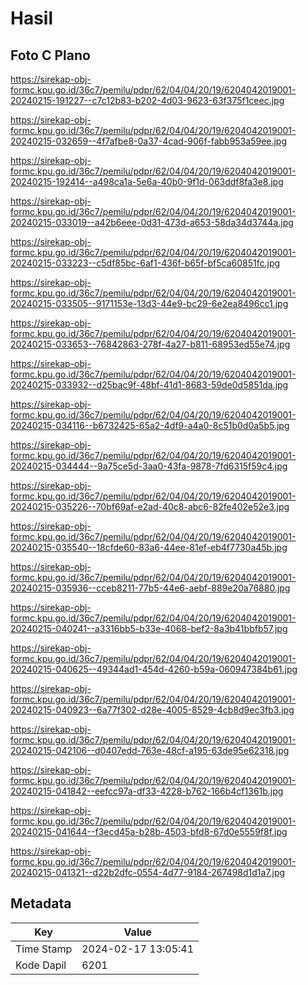 # Hasil

## Foto C Plano

https://sirekap-obj-formc.kpu.go.id/36c7/pemilu/pdpr/62/04/04/20/19/6204042019001-20240215-191227--c7c12b83-b202-4d03-9623-63f375f1ceec.jpg

https://sirekap-obj-formc.kpu.go.id/36c7/pemilu/pdpr/62/04/04/20/19/6204042019001-20240215-032659--4f7afbe8-0a37-4cad-906f-fabb953a59ee.jpg

https://sirekap-obj-formc.kpu.go.id/36c7/pemilu/pdpr/62/04/04/20/19/6204042019001-20240215-192414--a498ca1a-5e6a-40b0-9f1d-063ddf8fa3e8.jpg

https://sirekap-obj-formc.kpu.go.id/36c7/pemilu/pdpr/62/04/04/20/19/6204042019001-20240215-033019--a42b6eee-0d31-473d-a653-58da34d3744a.jpg

https://sirekap-obj-formc.kpu.go.id/36c7/pemilu/pdpr/62/04/04/20/19/6204042019001-20240215-033223--c5df85bc-6af1-436f-b65f-bf5ca60851fc.jpg

https://sirekap-obj-formc.kpu.go.id/36c7/pemilu/pdpr/62/04/04/20/19/6204042019001-20240215-033505--9171153e-13d3-44e9-bc29-6e2ea8496cc1.jpg

https://sirekap-obj-formc.kpu.go.id/36c7/pemilu/pdpr/62/04/04/20/19/6204042019001-20240215-033653--76842863-278f-4a27-b811-68953ed55e74.jpg

https://sirekap-obj-formc.kpu.go.id/36c7/pemilu/pdpr/62/04/04/20/19/6204042019001-20240215-033932--d25bac9f-48bf-41d1-8683-59de0d5851da.jpg

https://sirekap-obj-formc.kpu.go.id/36c7/pemilu/pdpr/62/04/04/20/19/6204042019001-20240215-034116--b6732425-65a2-4df9-a4a0-8c51b0d0a5b5.jpg

https://sirekap-obj-formc.kpu.go.id/36c7/pemilu/pdpr/62/04/04/20/19/6204042019001-20240215-034444--9a75ce5d-3aa0-43fa-9878-7fd6315f59c4.jpg

https://sirekap-obj-formc.kpu.go.id/36c7/pemilu/pdpr/62/04/04/20/19/6204042019001-20240215-035226--70bf69af-e2ad-40c8-abc6-82fe402e52e3.jpg

https://sirekap-obj-formc.kpu.go.id/36c7/pemilu/pdpr/62/04/04/20/19/6204042019001-20240215-035540--18cfde60-83a6-44ee-81ef-eb4f7730a45b.jpg

https://sirekap-obj-formc.kpu.go.id/36c7/pemilu/pdpr/62/04/04/20/19/6204042019001-20240215-035936--cceb8211-77b5-44e6-aebf-889e20a76880.jpg

https://sirekap-obj-formc.kpu.go.id/36c7/pemilu/pdpr/62/04/04/20/19/6204042019001-20240215-040241--a3316bb5-b33e-4068-bef2-8a3b41bbfb57.jpg

https://sirekap-obj-formc.kpu.go.id/36c7/pemilu/pdpr/62/04/04/20/19/6204042019001-20240215-040625--49344ad1-454d-4260-b59a-060947384b61.jpg

https://sirekap-obj-formc.kpu.go.id/36c7/pemilu/pdpr/62/04/04/20/19/6204042019001-20240215-040923--6a77f302-d28e-4005-8529-4cb8d9ec3fb3.jpg

https://sirekap-obj-formc.kpu.go.id/36c7/pemilu/pdpr/62/04/04/20/19/6204042019001-20240215-042106--d0407edd-763e-48cf-a195-63de95e62318.jpg

https://sirekap-obj-formc.kpu.go.id/36c7/pemilu/pdpr/62/04/04/20/19/6204042019001-20240215-041842--eefcc97a-df33-4228-b762-166b4cf1361b.jpg

https://sirekap-obj-formc.kpu.go.id/36c7/pemilu/pdpr/62/04/04/20/19/6204042019001-20240215-041644--f3ecd45a-b28b-4503-bfd8-67d0e5559f8f.jpg

https://sirekap-obj-formc.kpu.go.id/36c7/pemilu/pdpr/62/04/04/20/19/6204042019001-20240215-041321--d22b2dfc-0554-4d77-9184-267498d1d1a7.jpg


## Metadata

| Key        | Value               |
| ---------- | ------------------- |
| Time Stamp | 2024-02-17 13:05:41 |
| Kode Dapil | 6201                |



